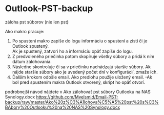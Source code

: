 # Outlook-PST-backup
záloha pst súborov (nie len pst)

Ako makro pracuje:
1. Po spustení makro zapíše do logu informáciu o spustení a zistí či je Outlook spustený.  
  Ak je spustený, zatvorí ho a informáciu opäť zapíše do logu. 
2. Z predvoleného priečinka potom skopíruje všetky súbory a pridá k ním dátum zálohovania.
3. Následne skontroluje či sa v priečinku nachádzajú staršie súbory. 
  Ak nájde staršie súbory ako je uvedený počet dní v konfigurácií, zmaže ich. 
4. Ďalším krokom odošle email. 
  Ako predlohu použije uložený email. 
-Ak bol pred spustením makra Outlook otvorený, skript ho opäť otvorí.

podrobnejší návod nájdete v Ako zálohovať pst súbory Outlooku na NAS Synology.docx
https://github.com/Mvelsmid/Email-PST-backup/raw/master/Ako%20z%C3%A1lohova%C5%A5%20pst%20s%C3%BAbory%20Outlooku%20na%20NAS%20Synology.docx


